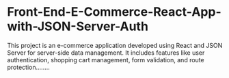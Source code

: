 # Front-End-E-Commerce-React-App-with-JSON-Server-Auth
This project is an e-commerce application developed using React and JSON Server for server-side data management. It includes features like user authentication, shopping cart management, form validation, and route protection........
